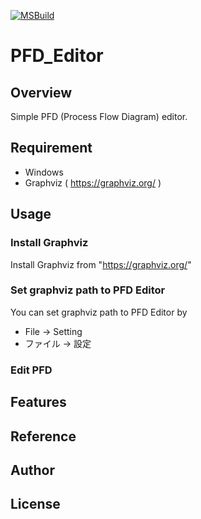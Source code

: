 [![MSBuild](https://github.com/asabon/PFD_Editor/actions/workflows/build.yml/badge.svg?branch=master)](https://github.com/asabon/PFD_Editor/actions/workflows/build.yml)
# PFD_Editor

## Overview

Simple PFD (Process Flow Diagram) editor.

## Requirement

- Windows
- Graphviz ( https://graphviz.org/ )

## Usage

### Install Graphviz

Install Graphviz from "https://graphviz.org/"

### Set graphviz path to PFD Editor

You can set graphviz path to PFD Editor by

- File -> Setting
- ファイル -> 設定

### Edit PFD

## Features

## Reference

## Author

## License


